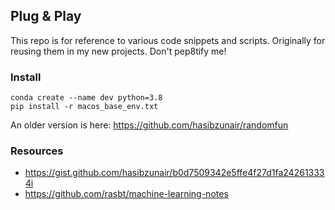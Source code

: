 ## Plug & Play

This repo is for reference to various code snippets and scripts. Originally for reusing them in my new projects. Don't pep8tify me!

### Install
```
conda create --name dev python=3.8
pip install -r macos_base_env.txt
```

An older version is here: https://github.com/hasibzunair/randomfun

### Resources
* https://gist.github.com/hasibzunair/b0d7509342e5ffe4f27d1fa242613334i
* https://github.com/rasbt/machine-learning-notes
